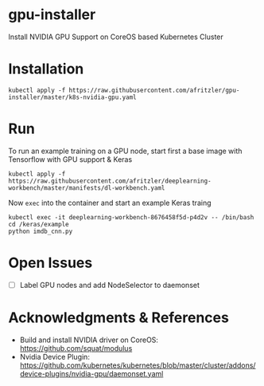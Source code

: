 # gpu-installer
Install NVIDIA GPU Support on CoreOS based Kubernetes Cluster


# Installation
```
kubectl apply -f https://raw.githubusercontent.com/afritzler/gpu-installer/master/k8s-nvidia-gpu.yaml
```

# Run 
To run an example training on a GPU node, start first a base image with Tensorflow with GPU support & Keras
```
kubectl apply -f https://raw.githubusercontent.com/afritzler/deeplearning-workbench/master/manifests/dl-workbench.yaml
```
Now `exec` into the container and start an example Keras traing
```
kubectl exec -it deeplearning-workbench-8676458f5d-p4d2v -- /bin/bash
cd /keras/example
python imdb_cnn.py
```

# Open Issues
- [ ] Label GPU nodes and add NodeSelector to daemonset


# Acknowledgments & References
* Build and install NVIDIA driver on CoreOS: https://github.com/squat/modulus
* Nvidia Device Plugin: https://github.com/kubernetes/kubernetes/blob/master/cluster/addons/device-plugins/nvidia-gpu/daemonset.yaml